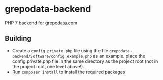 # grepodata-backend

PHP 7 backend for grepodata.com

## Building
- Create a `config.private.php` file using the file `grepodata-backend/Software/config.example.php` as an example. place the config.private.php file in the same directory as the project root (not in the project root, one level above!).
- Run `composer install` to install the required packages
